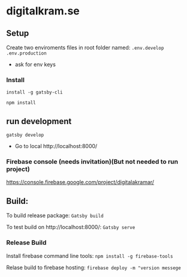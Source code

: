 # digitalkram.se

## Setup
Create two enviroments files in root folder named:
`.env.develop`
`.env.production`

* ask for env keys

### Install
`install -g gatsby-cli`

`npm install`

## run development
`gatsby develop`
* Go to local http://localhost:8000/

### Firebase console (needs invitation)(But not needed to run project)
https://console.firebase.google.com/project/digitalakramar/

## Build:
To build release package: `Gatsby build`

To test build on http://localhost:8000/: `Gatsby serve`

### Release Build 
Install firebase command line tools: `npm install -g firebase-tools`

Relase build to firebase hosting: `firebase deploy -m "version messege`

